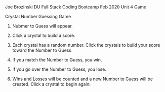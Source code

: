 # 
Joe Brozinski
DU Full Stack Coding Bootcamp
Feb 2020
Unit 4 Game

Crystal Number Guessing Game

1. Nubmer to Guess will appear.

2. Click a crystal to build a score.

3. Each crystal has a random number. Click the crystals to build your score toward the Number to Guess.

4. If you match the Number to Guess, you win.

5. If you go over the Number to Guess, you lose.

6. Wins and Losses will be counted and a new Number to Guess will be created. Click a crystal to begin again.

